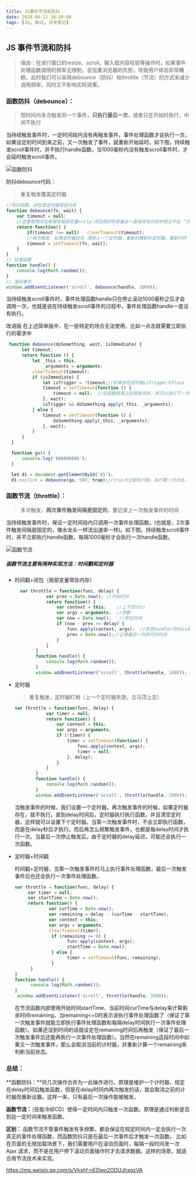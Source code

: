```yaml
---
title: JS事件节流和防抖
date: 2020-06-11 10:39:00
tags: [JS, 面试, 开发笔记]
---
```


## JS 事件节流和防抖

> 缘由：在进行窗口的resize、scroll，输入框内容校验等操作时，如果事件处理函数调用的频率无限制，会加重浏览器的负担，导致用户体验非常糟糕。此时我们可以采用debounce（防抖）和throttle（节流）的方式来减少调用频率，同时又不影响实际效果。

### 函数防抖（debounce）： 

> 短时间内多次触发同一个事件，**只执行最后一次**，或者只在开始时执行，中间不执行

当持续触发事件时，一定时间段内没有再触发事件，事件处理函数才会执行一次，如果设定的时间到来之前，又一次触发了事件，就重新开始延时。如下图，持续触发scroll事件时，并不执行handle函数，当1000毫秒内没有触发scroll事件时，才会延时触发scroll事件。



![函数防抖](..\img\函数防抖.jpg)

防抖debounce代码：

> 重复触发覆盖定时器

```js
//防抖函数，闭包使定时器常驻内存
function debounce(fn, wait) {
    var timeout = null;
    //这里使用闭包来保存局部变量=>tip:闭包保护的变量会一直保存在内存中但又不会 “污染” 全局的变量
    return function() {
        if(timeout !== null)   clearTimeout(timeout);
        //再次触发，如果定时器还在 清除上一个定时器，重新创建新的定时器，重新计时
        timeout = setTimeout(fn, wait);
    }
}
// 处理函数
function handle() {
    console.log(Math.random()); 
}
// 滚动事件
window.addEventListener('scroll', debounce(handle, 1000));
```

当持续触发scroll事件时，事件处理函数handle只在停止滚动1000毫秒之后才会调用一次，也就是说在持续触发scroll事件的过程中，事件处理函数handle一直没有执行。



改进版
在上述简单版中，在一些特定的场合无法使用，比如一点击就需要立即执行的需求中

```js
 function debounce(doSomething, wait, isImmediate) {
      let timeout;   
      return function () {
          let _this = this,
              _arguments = arguments;
          clearTimeout(timeout);
          if (isImmediate) {
              let isTrigger = !timeout;//如果存在定时器isTrigger为flase
              timeout = setTimeout(function () {
                  timeout = null;  //在函数结束之后释放内存，并可以进行下一次执行
              }, wait);
              isTrigger && doSomething.apply(_this, _arguments);
          } else {
              timeout = setTimeout(function () {
                  doSomething.apply(_this, _arguments);
              }, wait);
          }
      }
  }

  function go() {
      console.log('666666666');
  }

  let d1 = document.getElementById('d1');
  d1.onclick = debounce(go, 500, true);//true为立即执行版，执行第一次点击，  false为执行最后一次的版本
```



### 函数节流（throttle）：

> 多次触发，**两次事件触发间隔是固定的**，要记录上一次触发事件的时间

当持续触发事件时，保证一定时间段内只调用一次事件处理函数。(也就是，2次事件触发间隔是固定的，像水龙头一样流出速率一样)。如下图，持续触发scroll事件时，并不立即执行handle函数，每隔1000毫秒才会执行一次handle函数。

![函数节流](..\img\函数节流.jpg)



##### 函数节流主要有两种实现方法：时间戳和定时器

- 时间戳+闭包（局部变量常驻内存）

  ```js
    var throttle = function(func, delay) {
              var prev = Date.now(); //开始时间
              return function() {
                  var context = this;    //上下文this
                  var args = arguments;  //参数
                  var now = Date.now();   //现在时间
                  if (now - prev >= delay) {
                      func.apply(context, args);  //改变handler的this指向为当前函数this 并且立即执行
                      prev = Date.now();//记录最后一次执行的时间
                  }
              }
          }
          function handle() {
              console.log(Math.random());
          }
          window.addEventListener('scroll', throttle(handle, 1000));
  ```



- 定时器

  > 重复触发，定时器盯梢（上一个定时器失效，立马顶上去）

  ```js
  var throttle = function(func, delay) {
              var timer = null;
              return function() {
                  var context = this;
                  var args = arguments;
                  if (!timer) {
                      timer = setTimeout(function() {
                          func.apply(context, args);
                          timer = null;
                      }, delay);
                  }
              }
          }
          function handle() {
              console.log(Math.random());
          }
          window.addEventListener('scroll', throttle(handle, 1000));
  ```

  当触发事件的时候，我们设置一个定时器，再次触发事件的时候，如果定时器存在，就不执行，直到delay时间后，定时器执行执行函数，并且清空定时器，这样就可以设置下个定时器。当第一次触发事件时，不会立即执行函数，而是在delay秒后才执行。而后再怎么频繁触发事件，也都是每delay时间才执行一次。当最后一次停止触发后，由于定时器的delay延迟，可能还会执行一次函数。

  

- 定时器+时间戳

  时间戳+定时器，当第一次触发事件时马上执行事件处理函数，最后一次触发事件后也还会执行一次事件处理函数。

  ```js
  var throttle = function(func, delay) {
       var timer = null;
       var startTime = Date.now();
       return function() {
               var curTime = Date.now();
               var remaining = delay - (curTime - startTime);
               var context = this;
               var args = arguments;
               clearTimeout(timer);
                if (remaining <= 0) {
                      func.apply(context, args);
                      startTime = Date.now();
                } else {
                      timer = setTimeout(func, remaining);
                }
        }
  }
  function handle() {
        console.log(Math.random());
  }
   window.addEventListener('scroll', throttle(handle, 1000));
  ```

  在节流函数内部使用开始时间startTime、当前时间curTime与delay来计算剩余时间remaining，当remaining<=0时表示该执行事件处理函数了（保证了第一次触发事件就能立即执行事件处理函数和每隔delay时间执行一次事件处理函数）。如果还没到时间的话就设定在remaining时间后再触发（保证了最后一次触发事件后还能再执行一次事件处理函数）。当然在remaining这段时间中如果又一次触发事件，那么会取消当前的计时器，并重新计算一个remaining来判断当前状态。

###  总结：

**函数防抖：**将几次操作合并为一此操作进行。原理是维护一个计时器，规定在delay时间后触发函数，但是在delay时间内再次触发的话，就会取消之前的计时器而重新设置。这样一来，只有最后一次操作能被触发。

**函数节流：**（技能冷却CD）使得一定时间内只触发一次函数。原理是通过判断是否到达一定时间来触发函数。

**区别：** 函数节流不管事件触发有多频繁，都会保证在规定时间内一定会执行一次真正的事件处理函数，而函数防抖只是在最后一次事件后才触发一次函数。 比如在页面的无限加载场景下，我们需要用户在滚动页面时，每隔一段时间发一次 Ajax 请求，而不是在用户停下滚动页面操作时才去请求数据。这样的场景，就适合用节流技术来实现。



https://mp.weixin.qq.com/s/Vkshf-nEDwo2ODUJhxgzVA

